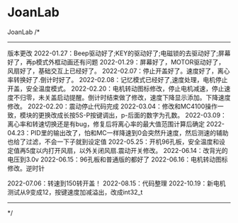 # JoanLab
 JoanLab
/*
*****************************************************************
版本更改
2022-01.27：Beep驱动好了;KEY的驱动好了;电磁锁的去驱动好了;屏幕好了，再p模式外框动画还有问题
2022-01.29：屏幕好了，MOTOR驱动好了，风扇好了，基础交互上已经好了。
2022-02.07：停止开盖好了。速度好了，离心率转换好了.倒计时好了。
2022-02.08：记忆模式已经好了,速度处理，电机停止开盖，安全温度模式。
2022-02.20：电机转动图标修改，停止电机减速，停止速度不归零，未关盖启动提醒。倒计时结束做了修改，速度下降显示添加。下降速度修改。
2022-02.20：震动停止代码完成
2022-03.04：修改和MC4100操作一致，模块的更换改成长按5S-P按键调出，p-后面的数字为孔数。
2022-03.09：离心率和转速切换还是有bug，修复后将离心率的最大值范围计算后确定
2022-04.23：PID里的输出改了，怕和MC一样降速到0会突然升速度，然后测速的辅助也给了过滤，不会一下子就到设定值
2022-05.25：开机96孔板，安全温度和设定值再5度以内打开风扇，以外关闭风扇.震动开关修改。
2022-06.14：改背光的电压到3.0v
2022-06.15：96孔板和普通版的都好了
2022-06.16：电机转动图标修改。逆时针

2022-07.06：转速到150转开盖！
2022-08.15：代码整理
2022-10.19：新电机测试从9变成12，按键速度加减溢出，改成int32_t
*****************************************************************
*/

